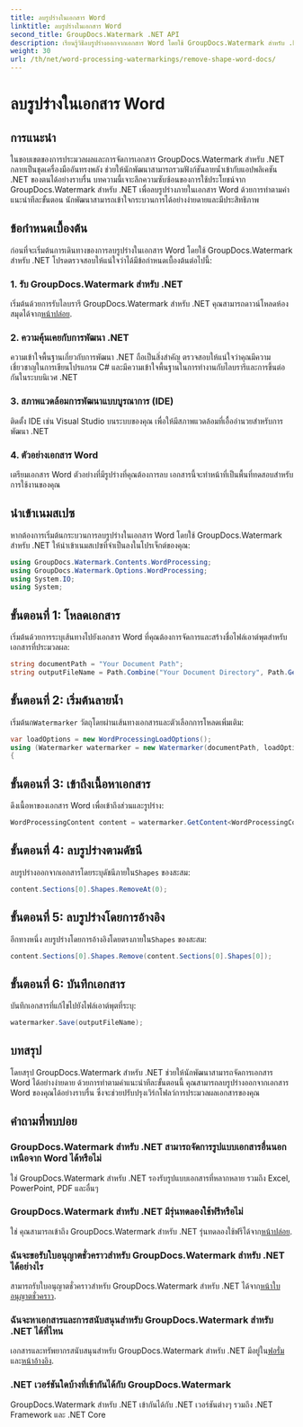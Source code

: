 ```yaml
---
title: ลบรูปร่างในเอกสาร Word
linktitle: ลบรูปร่างในเอกสาร Word
second_title: GroupDocs.Watermark .NET API
description: เรียนรู้วิธีลบรูปร่างออกจากเอกสาร Word โดยใช้ GroupDocs.Watermark สำหรับ .NET การจัดการเอกสารที่ง่าย มีประสิทธิภาพ และทรงพลัง
weight: 30
url: /th/net/word-processing-watermarkings/remove-shape-word-docs/
---
```


# ลบรูปร่างในเอกสาร Word

## การแนะนำ
ในขอบเขตของการประมวลผลและการจัดการเอกสาร GroupDocs.Watermark สำหรับ .NET กลายเป็นชุดเครื่องมืออันทรงพลัง ช่วยให้นักพัฒนาสามารถรวมฟังก์ชันลายน้ำเข้ากับแอปพลิเคชัน .NET ของตนได้อย่างราบรื่น บทความนี้เจาะลึกความซับซ้อนของการใช้ประโยชน์จาก GroupDocs.Watermark สำหรับ .NET เพื่อลบรูปร่างภายในเอกสาร Word ด้วยการทำตามคำแนะนำทีละขั้นตอน นักพัฒนาสามารถเข้าใจกระบวนการได้อย่างง่ายดายและมีประสิทธิภาพ
## ข้อกำหนดเบื้องต้น
ก่อนที่จะเริ่มต้นการเดินทางของการลบรูปร่างในเอกสาร Word โดยใช้ GroupDocs.Watermark สำหรับ .NET โปรดตรวจสอบให้แน่ใจว่าได้มีข้อกำหนดเบื้องต้นต่อไปนี้:
### 1. รับ GroupDocs.Watermark สำหรับ .NET
 เริ่มต้นด้วยการรับไลบรารี GroupDocs.Watermark สำหรับ .NET คุณสามารถดาวน์โหลดห้องสมุดได้จาก[หน้าปล่อย](https://releases.groupdocs.com/Watermark/net/).
### 2. ความคุ้นเคยกับการพัฒนา .NET
ความเข้าใจพื้นฐานเกี่ยวกับการพัฒนา .NET ถือเป็นสิ่งสำคัญ ตรวจสอบให้แน่ใจว่าคุณมีความเชี่ยวชาญในการเขียนโปรแกรม C# และมีความเข้าใจพื้นฐานในการทำงานกับไลบรารีและการขึ้นต่อกันในระบบนิเวศ .NET
### 3. สภาพแวดล้อมการพัฒนาแบบบูรณาการ (IDE)
ติดตั้ง IDE เช่น Visual Studio บนระบบของคุณ เพื่อให้มีสภาพแวดล้อมที่เอื้ออำนวยสำหรับการพัฒนา .NET 
### 4. ตัวอย่างเอกสาร Word
เตรียมเอกสาร Word ตัวอย่างที่มีรูปร่างที่คุณต้องการลบ เอกสารนี้จะทำหน้าที่เป็นพื้นที่ทดสอบสำหรับการใช้งานของคุณ

## นำเข้าเนมสเปซ
หากต้องการเริ่มต้นกระบวนการลบรูปร่างในเอกสาร Word โดยใช้ GroupDocs.Watermark สำหรับ .NET ให้นำเข้าเนมสเปซที่จำเป็นลงในโปรเจ็กต์ของคุณ:
```csharp
using GroupDocs.Watermark.Contents.WordProcessing;
using GroupDocs.Watermark.Options.WordProcessing;
using System.IO;
using System;
```
## ขั้นตอนที่ 1: โหลดเอกสาร
เริ่มต้นด้วยการระบุเส้นทางไปยังเอกสาร Word ที่คุณต้องการจัดการและสร้างชื่อไฟล์เอาต์พุตสำหรับเอกสารที่ประมวลผล:
```csharp
string documentPath = "Your Document Path";
string outputFileName = Path.Combine("Your Document Directory", Path.GetFileName(documentPath));
```
## ขั้นตอนที่ 2: เริ่มต้นลายน้ำ
 เริ่มต้นก`Watermarker` วัตถุโดยผ่านเส้นทางเอกสารและตัวเลือกการโหลดเพิ่มเติม:
```csharp
var loadOptions = new WordProcessingLoadOptions();
using (Watermarker watermarker = new Watermarker(documentPath, loadOptions))
{
```
## ขั้นตอนที่ 3: เข้าถึงเนื้อหาเอกสาร
ดึงเนื้อหาของเอกสาร Word เพื่อเข้าถึงส่วนและรูปร่าง:
```csharp
WordProcessingContent content = watermarker.GetContent<WordProcessingContent>();
```
## ขั้นตอนที่ 4: ลบรูปร่างตามดัชนี
 ลบรูปร่างออกจากเอกสารโดยระบุดัชนีภายใน`Shapes` ของสะสม:
```csharp
content.Sections[0].Shapes.RemoveAt(0);
```
## ขั้นตอนที่ 5: ลบรูปร่างโดยการอ้างอิง
 อีกทางหนึ่ง ลบรูปร่างโดยการอ้างอิงโดยตรงภายใน`Shapes` ของสะสม:
```csharp
content.Sections[0].Shapes.Remove(content.Sections[0].Shapes[0]);
```
## ขั้นตอนที่ 6: บันทึกเอกสาร
บันทึกเอกสารที่แก้ไขไปยังไฟล์เอาต์พุตที่ระบุ:
```csharp
watermarker.Save(outputFileName);
```

## บทสรุป
โดยสรุป GroupDocs.Watermark สำหรับ .NET ช่วยให้นักพัฒนาสามารถจัดการเอกสาร Word ได้อย่างง่ายดาย ด้วยการทำตามคำแนะนำทีละขั้นตอนนี้ คุณสามารถลบรูปร่างออกจากเอกสาร Word ของคุณได้อย่างราบรื่น ซึ่งจะช่วยปรับปรุงเวิร์กโฟลว์การประมวลผลเอกสารของคุณ
## คำถามที่พบบ่อย
### GroupDocs.Watermark สำหรับ .NET สามารถจัดการรูปแบบเอกสารอื่นนอกเหนือจาก Word ได้หรือไม่
ใช่ GroupDocs.Watermark สำหรับ .NET รองรับรูปแบบเอกสารที่หลากหลาย รวมถึง Excel, PowerPoint, PDF และอื่นๆ
### GroupDocs.Watermark สำหรับ .NET มีรุ่นทดลองใช้ฟรีหรือไม่
 ใช่ คุณสามารถเข้าถึง GroupDocs.Watermark สำหรับ .NET รุ่นทดลองใช้ฟรีได้จาก[หน้าปล่อย](https://releases.groupdocs.com/).
### ฉันจะขอรับใบอนุญาตชั่วคราวสำหรับ GroupDocs.Watermark สำหรับ .NET ได้อย่างไร
 สามารถรับใบอนุญาตชั่วคราวสำหรับ GroupDocs.Watermark สำหรับ .NET ได้จาก[หน้าใบอนุญาตชั่วคราว](https://purchase.groupdocs.com/temporary-license/).
### ฉันจะหาเอกสารและการสนับสนุนสำหรับ GroupDocs.Watermark สำหรับ .NET ได้ที่ไหน
 เอกสารและทรัพยากรสนับสนุนสำหรับ GroupDocs.Watermark สำหรับ .NET มีอยู่ใน[ฟอรั่ม](https://forum.groupdocs.com/c/watermark/19) และ[หน้าอ้างอิง](https://tutorials.groupdocs.com/Watermark/net/).
### .NET เวอร์ชันใดบ้างที่เข้ากันได้กับ GroupDocs.Watermark
GroupDocs.Watermark สำหรับ .NET เข้ากันได้กับ .NET เวอร์ชันต่างๆ รวมถึง .NET Framework และ .NET Core